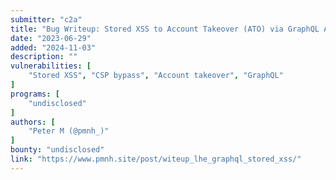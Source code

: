 ```yaml
---
submitter: "c2a"
title: "Bug Writeup: Stored XSS to Account Takeover (ATO) via GraphQL API"
date: "2023-06-29"
added: "2024-11-03"
description: ""
vulnerabilities: [
    "Stored XSS", "CSP bypass", "Account takeover", "GraphQL"
]
programs: [
    "undisclosed"
]
authors: [
    "Peter M (@pmnh_)"
]
bounty: "undisclosed"
link: "https://www.pmnh.site/post/witeup_lhe_graphql_stored_xss/"
---
```




